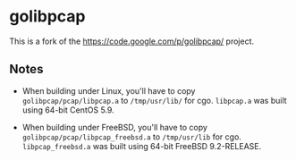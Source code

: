 # golibpcap

This is a fork of the https://code.google.com/p/golibpcap/ project.

## Notes
- When building under Linux, you'll have to copy `golibpcap/pcap/libpcap.a` to `/tmp/usr/lib/` for cgo. `libpcap.a` was built using 64-bit CentOS 5.9.

- When building under FreeBSD, you'll have to copy `golibpcap/pcap/libpcap_freebsd.a` to `/tmp/usr/lib` for cgo. `libpcap_freebsd.a` was built using 64-bit FreeBSD 9.2-RELEASE.
